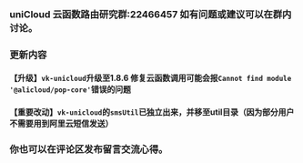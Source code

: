 ### uniCloud 云函数路由研究群:22466457 如有问题或建议可以在群内讨论。
###  更新内容
#### 【升级】`vk-unicloud`升级至1.8.6 修复云函数调用可能会报`Cannot find module '@alicloud/pop-core'`错误的问题
#### 【重要改动】`vk-unicloud`的`smsUtil`已独立出来，并移至util目录（因为部分用户不需要用到阿里云短信发送）
### 你也可以在评论区发布留言交流心得。